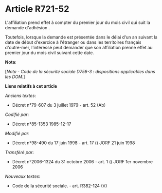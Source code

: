 # Article R721-52

L'affiliation prend effet à compter du premier jour du mois civil qui suit la demande d'adhésion       . 

Toutefois, lorsque la demande est présentée dans le délai d'un an suivant la date de début d'exercice à l'étranger ou dans
les territoires français d'outre-mer, l'intéressé peut demander que son affiliation prenne effet au premier jour du mois
civil suivant cette date.

**Nota:**

[*Nota - Code de la sécurité sociale D758-3 : dispositions applicables dans les DOM.*]

**Liens relatifs à cet article**

_Anciens textes_:

  - Décret n°79-607 du 3 juillet 1979 - art. 52 (Ab)

_Codifié par_:

  - Décret n°85-1353 1985-12-17

_Modifié par_:

  - Décret n°98-490 du 17 juin 1998 - art. 17 () JORF 21 juin 1998

_Transféré par_:

  - Décret n°2006-1324 du 31 octobre 2006 - art. 1 () JORF 1er novembre 2006

_Nouveaux textes_:

  - Code de la sécurité sociale. - art. R382-124 (V)

